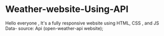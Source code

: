 # Weather-website-Using-API
Hello everyone , 
It's a fully responsive website using HTML, CSS , and JS 
Data- source: Api (open-weather-api website);
